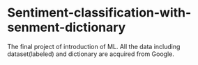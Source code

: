 # Sentiment-classification-with-senment-dictionary
The final project of introduction of ML. 
All the data including dataset(labeled) and dictionary are acquired from Google.
